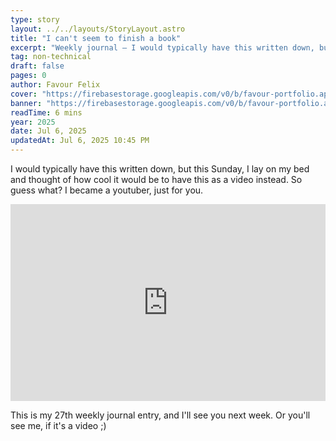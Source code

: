 ```yaml
---
type: story
layout: ../../layouts/StoryLayout.astro
title: "I can't seem to finish a book"
excerpt: "Weekly journal – I would typically have this written down, but this Sunday, I lay on my bed and thought of how cool it would be to have this as a video instead. So guess what? I became a youtuber, just for you."
tag: non-technical
draft: false
pages: 0
author: Favour Felix
cover: "https://firebasestorage.googleapis.com/v0/b/favour-portfolio.appspot.com/o/stories%2Fcant-finish-a-book.jpeg?alt=media&token=0759de76-dd73-42af-810b-71e83314aad2"
banner: "https://firebasestorage.googleapis.com/v0/b/favour-portfolio.appspot.com/o/stories%2Fcant-finish-a-book.jpeg?alt=media&token=0759de76-dd73-42af-810b-71e83314aad2"
readTime: 6 mins
year: 2025
date: Jul 6, 2025
updatedAt: Jul 6, 2025 10:45 PM
---
```


I would typically have this written down, but this Sunday, I lay on my bed and thought of how cool it would be to have this as a video instead. So guess what? I became a youtuber, just for you.

<iframe width="100%" height="315" src="https://www.youtube.com/embed/lQic64pL2N0?si=OAE49BAyCHGs-X5g" title="YouTube video player" frameborder="0" allow="accelerometer; autoplay; clipboard-write; encrypted-media; gyroscope; picture-in-picture; web-share" referrerpolicy="strict-origin-when-cross-origin" allowfullscreen></iframe>

This is my 27th weekly journal entry, and I'll see you next week. Or you'll see me, if it's a video ;)